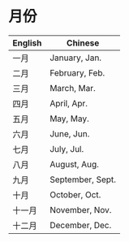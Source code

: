 # 月份

| English | Chinese          |
| ------- | ---------------- |
| 一月    | January, Jan.    |
| 二月    | February, Feb.   |
| 三月    | March, Mar.      |
| 四月    | April, Apr.      |
| 五月    | May, May.        |
| 六月    | June, Jun.       |
| 七月    | July, Jul.       |
| 八月    | August, Aug.     |
| 九月    | September, Sept. |
| 十月    | October, Oct.    |
| 十一月  | November, Nov.   |
| 十二月  | December, Dec.   |
